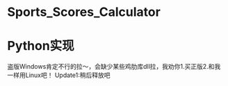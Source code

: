 # Sports_Scores_Calculator

# Python实现
盗版Windows肯定不行的拉～，会缺少某些鸡肋库dll拉，我劝你1.买正版2.和我一样用Linux吧！
Update1:稍后释放吧
